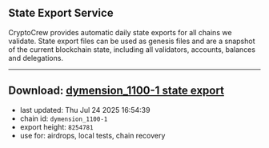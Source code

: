 ## State Export Service
CryptoCrew provides automatic daily state exports for all chains we validate. State export files can be used as genesis files and are a snapshot of the current blockchain state, including all validators, accounts, balances and delegations.

---
**Download: [dymension_1100-1 state export](https://dl-eu2.ccvalidators.com/SERVICE/dymension/dymension_1100-1_export_8254781.json)**
---

- last updated: Thu Jul 24 2025 16:54:39
- chain id: `dymension_1100-1`
- export height: `8254781`
- use for: airdrops, local tests, chain recovery

